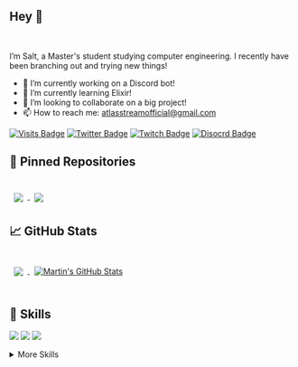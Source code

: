 ## Hey 👋
<br>

I’m Salt, a Master's student studying computer engineering. I recently have been branching out and trying new things!

- 🔭 I’m currently working on a Discord bot!
- 🌱 I’m currently learning Elixir!
- 👯 I’m looking to collaborate on a big project!
- 📫 How to reach me: atlasstreamofficial@gmail.com

[![Visits Badge](https://badges.pufler.dev/visits/saltAxAtlas/saltAxAtlas)](https://github.com/saltAxAtlas)
[![Twitter Badge](https://img.shields.io/badge/Twitter-Profile-informational?style=flat&logo=twitter&logoColor=white&color=1CA2F1)](https://twitter.com/saltAxAtlas)
[![Twitch Badge](https://img.shields.io/badge/Twitch-Profile-informational?style=flat&logo=twitch&logoColor=white&color=1CA2F1)](https://twitch.tv/saltAxAtlas)
[![Disocrd Badge](https://img.shields.io/badge/Discord-Server-blueviolet?style=flat&logo=discord&logoColor=white&color=1CA2F1)](https://discord.gg/r2uv8ATpJf)

## 📌 Pinned Repositories

<br>

<a href="https://github.com/saltAxAtlas/discord-bot">
  <img align="center" style="margin:0.5rem" src="https://github-readme-stats.vercel.app/api/pin/?username=saltAxAtlas&repo=discord-bot&title_color=ffffff&text_color=c9cacc&icon_color=4AB197&bg_color=1A2B34" />
</a>

<a href="https://github.com/saltAxAtlas/yare.io">
  <img align="center" style="margin:0.5rem" src="https://github-readme-stats.vercel.app/api/pin/?username=saltAxAtlas&repo=yare.io&title_color=ffffff&text_color=c9cacc&icon_color=4AB197&bg_color=1A2B34" />
</a>

<br>

## &#x1f4c8; GitHub Stats

<br>

<a href="https://github.com/saltAxAtlas">
  <img align="center" style="margin:0.5rem" src="https://github-readme-stats.vercel.app/api/top-langs/?username=saltAxAtlas&hide=html,css&title_color=ffffff&text_color=c9cacc&icon_color=4AB197&bg_color=1A2B34" />
</a>

<a href="https://github.com/saltAxAtlas">
  <img align="center" style="margin:0.5rem" src="https://github-readme-stats.vercel.app/api?username=saltAxAtlas&show_icons=true&line_height=27&count_private=true&title_color=ffffff&text_color=c9cacc&icon_color=4AB097&bg_color=1A2B34" alt="Martin's GitHub Stats" />
</a>

<br>
<br>

## 💼 Skills

![](https://img.shields.io/badge/Code-C-informational?style=flat&logo=C&logoColor=white&color=4AB197)
![](https://img.shields.io/badge/Code-Python-informational?style=flat&logo=Python&logoColor=white&color=4AB197)
![](https://img.shields.io/badge/Code-Perl-informational?style=flat&logo=Perl&logoColor=white&color=4AB197)

<details>
<summary>More Skills</summary>
<br>

![](https://img.shields.io/badge/Tools-GitHub-informational?style=flat&logo=GitHub&logoColor=white&color=4AB197)
![](https://img.shields.io/badge/Tools-GitLab-informational?style=flat&logo=GitLab&logoColor=white&color=4AB197)
![](https://img.shields.io/badge/Tools-Jira-informational?style=flat&logo=Jira-Software&logoColor=white&color=4AB197)

</details>

<br>
